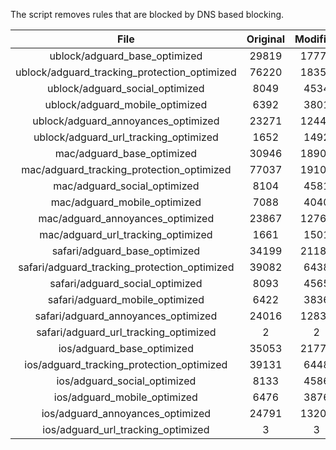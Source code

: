 The script removes rules that are blocked by DNS based blocking.


| File | Original | Modified |
|:----:|:-----:|:-----:|
| ublock/adguard_base_optimized | 29819 | 17775 |
| ublock/adguard_tracking_protection_optimized | 76220 | 18354 |
| ublock/adguard_social_optimized | 8049 | 4534 |
| ublock/adguard_mobile_optimized | 6392 | 3801 |
| ublock/adguard_annoyances_optimized | 23271 | 12447 |
| ublock/adguard_url_tracking_optimized | 1652 | 1492 |
| mac/adguard_base_optimized | 30946 | 18902 |
| mac/adguard_tracking_protection_optimized | 77037 | 19102 |
| mac/adguard_social_optimized | 8104 | 4581 |
| mac/adguard_mobile_optimized | 7088 | 4040 |
| mac/adguard_annoyances_optimized | 23867 | 12762 |
| mac/adguard_url_tracking_optimized | 1661 | 1501 |
| safari/adguard_base_optimized | 34199 | 21187 |
| safari/adguard_tracking_protection_optimized | 39082 | 6438 |
| safari/adguard_social_optimized | 8093 | 4565 |
| safari/adguard_mobile_optimized | 6422 | 3836 |
| safari/adguard_annoyances_optimized | 24016 | 12838 |
| safari/adguard_url_tracking_optimized | 2 | 2 |
| ios/adguard_base_optimized | 35053 | 21778 |
| ios/adguard_tracking_protection_optimized | 39131 | 6448 |
| ios/adguard_social_optimized | 8133 | 4586 |
| ios/adguard_mobile_optimized | 6476 | 3876 |
| ios/adguard_annoyances_optimized | 24791 | 13202 |
| ios/adguard_url_tracking_optimized | 3 | 3 |